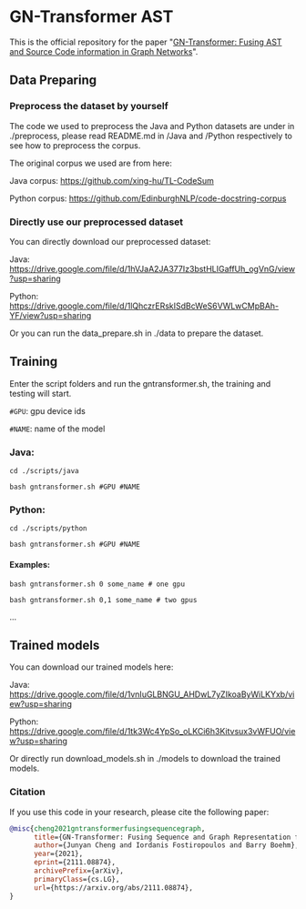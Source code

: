 # GN-Transformer AST

This is the official repository for the paper "[GN-Transformer: Fusing AST and Source Code information in Graph Networks](https://arxiv.org/abs/2112.00663)".

## Data Preparing

### Preprocess the dataset by yourself

The code we used to preprocess the Java and Python datasets are under in ./preprocess, please read README.md in /Java and /Python respectively to see how to preprocess the corpus.

The original corpus we used are from here:

Java corpus: https://github.com/xing-hu/TL-CodeSum

Python corpus: https://github.com/EdinburghNLP/code-docstring-corpus

### Directly use our preprocessed dataset

You can directly download our preprocessed dataset:

Java: https://drive.google.com/file/d/1hVJaA2JA377Iz3bstHLIGaffUh_ogVnG/view?usp=sharing

Python: https://drive.google.com/file/d/1lQhczrERskISdBcWeS6VWLwCMpBAh-YF/view?usp=sharing

Or you can run the data_prepare.sh in ./data to prepare the dataset. 

## Training

Enter the script folders and run the gntransformer.sh, the training and testing will start.

`#GPU`: gpu device ids

`#NAME`: name of the model

### Java:

`cd ./scripts/java`

`bash gntransformer.sh #GPU #NAME`

### Python:

`cd ./scripts/python`

`bash gntransformer.sh #GPU #NAME`

#### Examples:

`bash gntransformer.sh 0 some_name # one gpu`

`bash gntransformer.sh 0,1 some_name # two gpus` 

...

## Trained models

You can download our trained models here:

Java: https://drive.google.com/file/d/1vnIuGLBNGU_AHDwL7yZIkoaByWiLKYxb/view?usp=sharing

Python: https://drive.google.com/file/d/1tk3Wc4YpSo_oLKCi6h3Kitvsux3vWFUO/view?usp=sharing

Or directly run download_models.sh in ./models to download the trained models.



### Citation
If you use this code in your research, please cite the following paper:

``` bibtex
@misc{cheng2021gntransformerfusingsequencegraph,
      title={GN-Transformer: Fusing Sequence and Graph Representation for Improved Code Summarization}, 
      author={Junyan Cheng and Iordanis Fostiropoulos and Barry Boehm},
      year={2021},
      eprint={2111.08874},
      archivePrefix={arXiv},
      primaryClass={cs.LG},
      url={https://arxiv.org/abs/2111.08874}, 
}
```
